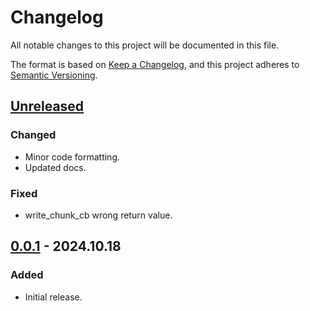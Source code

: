 # Changelog

All notable changes to this project will be documented in this file.

The format is based on [Keep a Changelog](https://keepachangelog.com/en/1.1.0/),
and this project adheres to [Semantic Versioning](https://semver.org/spec/v2.0.0.html).

## [Unreleased]

### Changed

- Minor code formatting.
- Updated docs.

### Fixed

- write_chunk_cb wrong return value.

## [0.0.1] - 2024.10.18

### Added

- Initial release.

[Unreleased]: https://github.com/OperaVaria/lfpch/compare/0.0.1...HEAD
[0.0.1]: https://github.com/OperaVaria/lfpch/releases/tag/0.0.1
